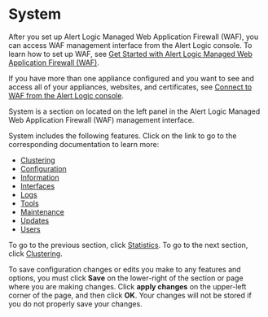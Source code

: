 # System

After you set up Alert Logic Managed Web Application Firewall (WAF), you can access WAF management interface  from the Alert Logic console. To learn how to set up WAF, see [Get Started with Alert Logic Managed Web Application Firewall (WAF)](ch_getting_started.md#ch_getting_started.md).

If you have more than one appliance configured and you want to see and access all of your appliances, websites, and certificates, see [Connect to WAF from the Alert Logic console](ch_getting_started.md#Connect-to-wsm-AL-console.md).

System is a section  on located on the left panel in the Alert Logic Managed Web Application Firewall (WAF) management interface.

System includes the following features. Click on the link to go to the corresponding documentation to learn more:

* [Clustering](ref_system_clustering.md)
* [Configuration](ref_system_configuration.md)
* [Information](ref_system_information.md)
* [Interfaces](ref_system_interfaces.md)
* [Logs](ref_system_logs.md)
* [Tools](ref_system_tools.md)
* [Maintenance](ref_system_maintenance.md)
* [Updates](ref_system_updates.md)
* [Users](ref_system_users.md)

To go to the previous section, click [Statistics](ref_services_statistics.md). To go to the next section, click [Clustering](ref_system_clustering.md).

To save configuration changes or edits you make to any features and options, you must click **Save** on the lower-right of the section or page where you are making changes. Click **apply changes** on the upper-left corner of the page, and then click **OK**. Your changes will not be stored if you do not properly save your changes.
